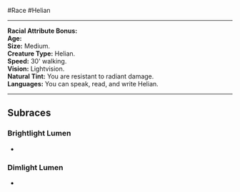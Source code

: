 #Race #Helian
- - -
**Racial Attribute Bonus:**  
**Age:**  
**Size:** Medium.  
**Creature Type:** Helian.  
**Speed:** 30' walking.  
**Vision:** Lightvision.  
**Natural Tint:** You are resistant to radiant damage.  
**Languages:** You can speak, read, and write Helian.
- - -
## Subraces
### Brightlight Lumen
 
-
 
### Dimlight Lumen
 
-